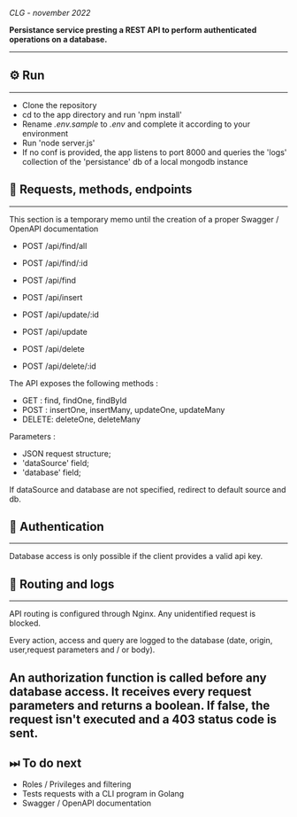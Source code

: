 *CLG - november 2022*

**Persistance service presting a REST API to perform authenticated operations on a database.**

---

## ⚙ Run

---

- Clone the repository
- cd to the app directory and run 'npm install'
- Rename *.env.sample* to *.env* and complete it according to your environment
- Run 'node server.js'
- If no conf is provided, the app listens to port 8000 and queries the 'logs' collection of the 'persistance' db of a local mongodb instance

## 🔄 Requests, methods, endpoints

---

This section is a temporary memo until the creation of a proper Swagger / OpenAPI documentation

- POST /api/find/all
- POST /api/find/:id
- POST /api/find

- POST /api/insert

- POST /api/update/:id
- POST /api/update

- POST /api/delete
- POST /api/delete/:id

The API  exposes the following methods :
- GET   : find, findOne, findById
- POST  : insertOne, insertMany, updateOne, updateMany
- DELETE: deleteOne, deleteMany

Parameters :
- JSON request structure;
- 'dataSource' field;
- 'database' field;

If dataSource and database are not specified, redirect to default source and db.

## 🔐 Authentication

 ---

Database access is only possible if the client provides a valid api key.


## 📄 Routing and logs

---
API routing is configured through Nginx. Any unidentified request is blocked.

Every action, access and query are logged to the database (date, origin, user,request parameters and / or body).

An authorization function is called before any database access. It receives every request parameters and returns a boolean.
If false, the request isn't executed and a 403 status code is sent.
---
## ⏭ To do next

- Roles / Privileges and filtering
- Tests requests with a CLI program in Golang
- Swagger / OpenAPI documentation
